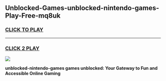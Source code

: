 
## Unblocked-Games-unblocked-nintendo-games-Play-Free-mq8uk
<h3>
<a href="https://premium76.site?title=unblocked-nintendo-games&ref=18A">CLICK TO PLAY</a></h3>
<hr>

<h3>
<a href="https://premium76.site?title=unblocked-nintendo-games&ref=18A">CLICK 2 PLAY</a>
  
</h3>

<a href="https://premium76.site?title=unblocked-nintendo-games&ref=18A"><img src="https://clearcache.store/games.png"></a>


**unblocked-nintendo-games games unblocked: Your Gateway to Fun and Accessible Online Gaming**
